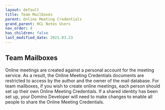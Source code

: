 ```yaml
---
layout: default
title: Team Mailboxes
parent: Online Meeting Credentials
grand_parent: HCL Notes Users
nav_order: 4
has_children: false
last_modified_date: 2021.03.23
---
```


## Team Mailboxes

Online meetings are created against a personal account for the meeting service. As a result, the Online Meeting Credentials documents are restricted to access by the author and the owner of the mail database. For team mailboxes, if you wish to create online meetings, each person should set up their own Online Meeting Credentials. If a shared identity has been set up, your Domino Developer will need to make changes to enable all people to share the Online Meeting Credentials.